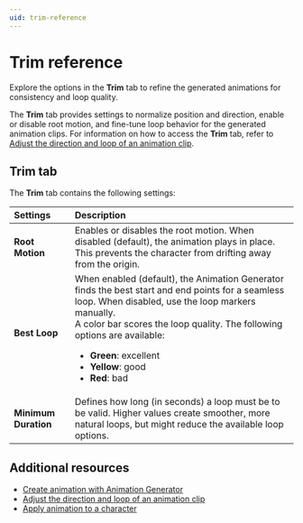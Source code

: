 ```yaml
---
uid: trim-reference
---
```


# Trim reference

Explore the options in the **Trim** tab to refine the generated animations for consistency and loop quality.

The **Trim** tab provides settings to normalize position and direction, enable or disable root motion, and fine-tune loop behavior for the generated animation clips. For information on how to access the **Trim** tab, refer to [Adjust the direction and loop of an animation clip](xref:animation-trim).

## Trim tab

The **Trim** tab contains the following settings:

| **Settings**    | **Description**                       |
| :---------------- | :------------------------------ |
| **Root Motion**   | Enables or disables the root motion. When disabled (default), the animation plays in place. This prevents the character from drifting away from the origin. |
| **Best Loop**     | When enabled (default), the Animation Generator finds the best start and end points for a seamless loop. When disabled, use the loop markers manually.<br>A color bar scores the loop quality. The following options are available: <ul><li>**Green**: excellent</li> <li>**Yellow**: good</li> <li>**Red**: bad</li></ul> |
| **Minimum Duration** | Defines how long (in seconds) a loop must be to be valid. Higher values create smoother, more natural loops, but might reduce the available loop options. |

## Additional resources

* [Create animation with Animation Generator](xref:animation-create)
* [Adjust the direction and loop of an animation clip](xref:animation-trim)
* [Apply animation to a character](xref:animation-apply)
